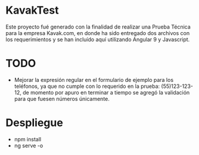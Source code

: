 # KavakTest

Este proyecto fué generado con la finalidad de realizar una Prueba Técnica para la empresa Kavak.com, en donde ha sido entregado dos archivos con los requerimientos y se han incluído aquí utilizando Angular 9 y Javascript.

# TODO
 - Mejorar la expresión regular en el formulario de ejemplo para los teléfonos, ya que no cumple con lo requerido en la prueba: 
 (55)123-123-12, de momento por apuro en terminar a tiempo se agregó la validación para que fuesen números únicamente.

 # Despliegue
 - npm install
 - ng serve -o